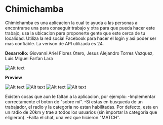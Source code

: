 Chimichamba
================

Chimichamba es una aplicacion la cual te ayuda a las personas a encontrarse 
una para conseguir trabajo y otra para que pueda hacer este trabajo, 
usa la ubicacion para proponerte gente que este cerca de tu localidad.
Utiliza la red social Facebook para hacer el login y asi poder ser mas 
confiable. La verison de API utilizada es 24.

**Desarrollo:** Giovanni Ariel Flores Otero, Jesus Alejandro Torres Vazquez, Luis Miguel Farfan Lara  

![Alt text](/Images/Ar.jpg?raw=true "Optional Title")

**Preview**

![Alt text](/Images/3.png?raw=true "Optional Title")
![Alt text](/Images/4.png?raw=true "Optional Title")
![Alt text](/Images/2.png?raw=true "Optional Title")
![Alt text](/Images/1.png?raw=true "Optional Title")

Existen cosas que aun le faltan a la aplicacion, por ejemplo:
-Implementar correctamente el boton de "sobre mi".
-Si estas en busqueda de un trabajador, el radio y la categoria no estan habilitadas.
	Por defecto, esta en un radio de 20km y trae a todos los usuarios (sin importar la categoria que eligieron).
-Falta el chat, una vez que hicieron "MATCH".